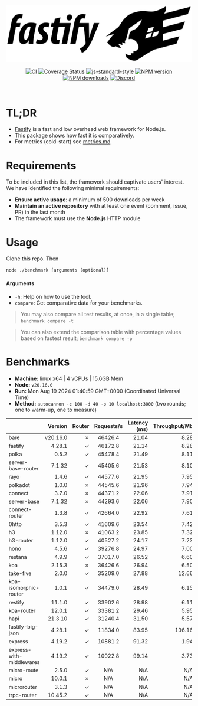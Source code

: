 <div align="center">
  <img src="https://github.com/fastify/graphics/raw/HEAD/fastify-landscape-outlined.svg" width="650" height="auto"/>
</div>

<div align="center">

[![CI](https://github.com/fastify/fastify/workflows/ci/badge.svg)](https://github.com/fastify/fastify/actions/workflows/ci.yml)
[![Coverage Status](https://coveralls.io/repos/github/fastify/fastify/badge.svg?branch=master)](https://coveralls.io/github/fastify/fastify?branch=master)
[![js-standard-style](https://img.shields.io/badge/code%20style-standard-brightgreen.svg?style=flat)](http://standardjs.com/)
[![NPM version](https://img.shields.io/npm/v/fastify.svg?style=flat)](https://www.npmjs.com/package/fastify)
[![NPM downloads](https://img.shields.io/npm/dm/fastify.svg?style=flat)](https://www.npmjs.com/package/fastify) [![Discord](https://img.shields.io/discord/725613461949906985)](https://discord.gg/fastify)

</div>
<br />

# TL;DR

* [Fastify](https://github.com/fastify/fastify) is a fast and low overhead web framework for Node.js.
* This package shows how fast it is comparatively.
* For metrics (cold-start) see [metrics.md](./METRICS.md)

# Requirements

To be included in this list, the framework should captivate users' interest. We have identified the following minimal requirements:
- **Ensure active usage**: a minimum of 500 downloads per week
- **Maintain an active repository** with at least one event (comment, issue, PR) in the last month
- The framework must use the **Node.js** HTTP module

# Usage

Clone this repo. Then 

```
node ./benchmark [arguments (optional)]
```

#### Arguments

* `-h`: Help on how to use the tool.
* `compare`: Get comparative data for your benchmarks.

> You may also compare all test results, at once, in a single table; `benchmark compare -t`

> You can also extend the comparison table with percentage values based on fastest result; `benchmark compare -p`
# Benchmarks

* __Machine:__ linux x64 | 4 vCPUs | 15.6GB Mem
* __Node:__ `v20.16.0`
* __Run:__ Mon Aug 19 2024 01:40:59 GMT+0000 (Coordinated Universal Time)
* __Method:__ `autocannon -c 100 -d 40 -p 10 localhost:3000` (two rounds; one to warm-up, one to measure)

|                          | Version  | Router | Requests/s | Latency (ms) | Throughput/Mb |
| :--                      | --:      | --:    | :-:        | --:          | --:           |
| bare                     | v20.16.0 | ✗      | 46426.4    | 21.04        | 8.28          |
| fastify                  | 4.28.1   | ✓      | 46172.8    | 21.14        | 8.28          |
| polka                    | 0.5.2    | ✓      | 45478.4    | 21.49        | 8.11          |
| server-base-router       | 7.1.32   | ✓      | 45405.6    | 21.53        | 8.10          |
| rayo                     | 1.4.6    | ✓      | 44577.6    | 21.95        | 7.95          |
| polkadot                 | 1.0.0    | ✗      | 44545.6    | 21.96        | 7.94          |
| connect                  | 3.7.0    | ✗      | 44371.2    | 22.06        | 7.91          |
| server-base              | 7.1.32   | ✗      | 44293.6    | 22.06        | 7.90          |
| connect-router           | 1.3.8    | ✓      | 42664.0    | 22.92        | 7.61          |
| 0http                    | 3.5.3    | ✓      | 41609.6    | 23.54        | 7.42          |
| h3                       | 1.12.0   | ✗      | 41063.2    | 23.85        | 7.32          |
| h3-router                | 1.12.0   | ✓      | 40527.2    | 24.17        | 7.23          |
| hono                     | 4.5.6    | ✓      | 39276.8    | 24.97        | 7.00          |
| restana                  | 4.9.9    | ✓      | 37017.0    | 26.52        | 6.60          |
| koa                      | 2.15.3   | ✗      | 36426.6    | 26.94        | 6.50          |
| take-five                | 2.0.0    | ✓      | 35209.0    | 27.88        | 12.66         |
| koa-isomorphic-router    | 1.0.1    | ✓      | 34479.0    | 28.49        | 6.15          |
| restify                  | 11.1.0   | ✓      | 33902.6    | 28.98        | 6.11          |
| koa-router               | 12.0.1   | ✓      | 33381.2    | 29.46        | 5.95          |
| hapi                     | 21.3.10  | ✓      | 31240.4    | 31.50        | 5.57          |
| fastify-big-json         | 4.28.1   | ✓      | 11834.0    | 83.95        | 136.16        |
| express                  | 4.19.2   | ✓      | 10881.2    | 91.32        | 1.94          |
| express-with-middlewares | 4.19.2   | ✓      | 10022.8    | 99.14        | 3.73          |
| micro-route              | 2.5.0    | ✓      | N/A        | N/A          | N/A           |
| micro                    | 10.0.1   | ✗      | N/A        | N/A          | N/A           |
| microrouter              | 3.1.3    | ✓      | N/A        | N/A          | N/A           |
| trpc-router              | 10.45.2  | ✓      | N/A        | N/A          | N/A           |
